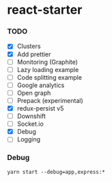 # react-starter

### TODO

- [x] Clusters
- [x] Add prettier
- [ ] Monitoring (Graphite)
- [ ] Lazy loading example
- [ ] Code splitting example
- [ ] Google analytics
- [ ] Open graph
- [ ] Prepack (experimental)
- [x] redux-persist v5
- [ ] Downshift
- [ ] Socket.io
- [x] Debug
- [ ] Logging

### Debug

```yarn start --debug=app,express:*```
